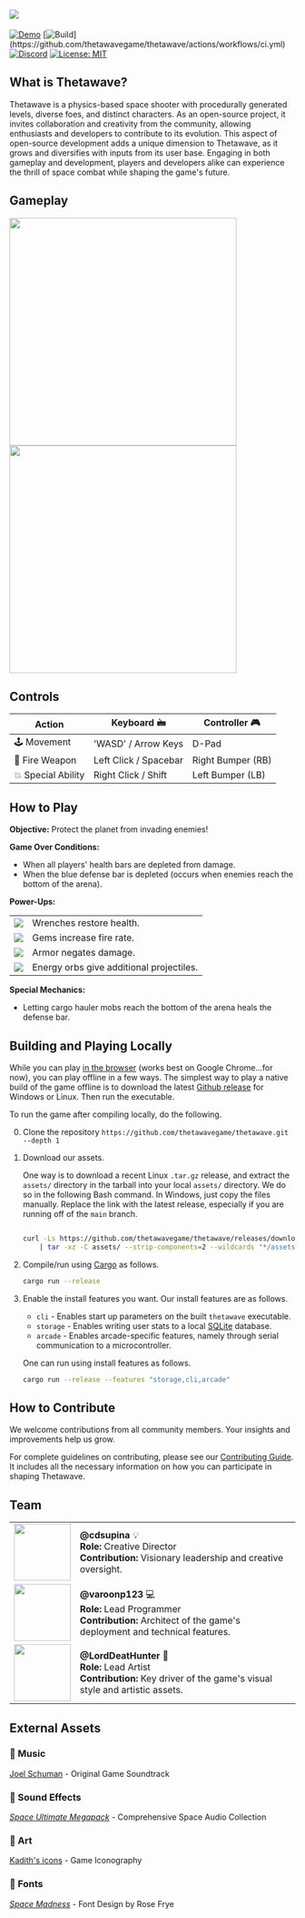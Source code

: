 # <img src="https://assets.thetawave.metalmancy.tech/promo/thetawave_logo_animated_banner.gif">

[![Demo](https://img.shields.io/badge/Demo-Play%20Now%21-blue)](https://thetawave.metalmancy.tech)
[![Build](https://github.com/thetawavegame/thetawave/actions/workflows/ci.yml/badge.svg?)](https://github.com/thetawavegame/thetawave/actions/workflows/ci.yml)
[![Discord](https://img.shields.io/badge/chat-on%20discord-green.svg?logo=discord&logoColor=fff&labelColor=1e1c24&color=8d5b3f)](https://discord.gg/4smxjcheE5)
[![License: MIT](https://img.shields.io/badge/License-MIT-yellow.svg)](https://opensource.org/licenses/MIT)

## What is Thetawave?

Thetawave is a physics-based space shooter with procedurally generated levels, diverse foes, and distinct characters. As an open-source project, it invites collaboration and creativity from the community, allowing enthusiasts and developers to contribute to its evolution. This aspect of open-source development adds a unique dimension to Thetawave, as it grows and diversifies with inputs from its user base. Engaging in both gameplay and development, players and developers alike can experience the thrill of space combat while shaping the game's future.

## Gameplay

<div>
  <img src="https://assets.thetawave.metalmancy.tech/promo/gameplay_1.gif" width="400">
  <img src="https://assets.thetawave.metalmancy.tech/promo/gameplay_2.gif" width="400">
</div>

## Controls

| Action            | Keyboard 🖮            | Controller 🎮      |
| ----------------- | --------------------- | ----------------- |
| 🕹️ Movement        | 'WASD' / Arrow Keys   | D-Pad             |
| 🔫 Fire Weapon     | Left Click / Spacebar | Right Bumper (RB) |
| 💥 Special Ability | Right Click / Shift   | Left Bumper (LB)  |

## How to Play

**Objective:** Protect the planet from invading enemies!

**Game Over Conditions:**
- When all players' health bars are depleted from damage.
- When the blue defense bar is depleted (occurs when enemies reach the bottom of the arena).

**Power-Ups:**

<table>
  <tr>
    <td><img src="https://assets.thetawave.metalmancy.tech/promo/health_wrench.png"></td>
    <td>Wrenches restore health.</td>
  </tr>
  <tr>
    <td><img src="https://assets.thetawave.metalmancy.tech/promo/money.png"></td>
    <td>Gems increase fire rate.</td>
  </tr>
  <tr>
    <td><img src="https://assets.thetawave.metalmancy.tech/promo/armor.png"></td>
    <td>Armor negates damage.</td>
  </tr>
  <tr>
    <td><img src="https://assets.thetawave.metalmancy.tech/promo/gain_projectiles.png"></td>
  <td>Energy orbs give additional projectiles.</td>
  </tr>
</table>

**Special Mechanics:**
- Letting cargo hauler mobs reach the bottom of the arena heals the defense bar.

## Building and Playing Locally

While you can play [in the browser](https://thetawave.metalmancy.tech) (works best on Google Chrome...for now), you can
play offline in a few ways. The simplest way to play a native build of the game offline is to download the latest
[Github release](https://github.com/thetawavegame/thetawave/releases) for Windows or Linux. Then run the executable.

To run the game after compiling locally, do the following.

0. Clone the repository `https://github.com/thetawavegame/thetawave.git --depth 1`
0. Download our assets.

   One way is to download a recent Linux `.tar.gz` release, and extract the `assets/` directory in the tarball into your
   local `assets/` directory. We do so in the following Bash command. In Windows, just copy the files manually. Replace the
   link with the latest release, especially if you are running off of the `main` branch.

   ```bash

   curl -Ls https://github.com/thetawavegame/thetawave/releases/download/v0.2.0/thetawave-0.2.0-x86_64-unknown-linux-gnu.tar.gz  \
       | tar -xz -C assets/ --strip-components=2 --wildcards "*/assets/*"
   ```

0. Compile/run using [Cargo](https://github.com/rust-lang/cargo) as follows.

   ```bash
   cargo run --release
   ```

0. Enable the install features you want. Our install features are as follows.

   - `cli` - Enables start up parameters on the built `thetawave` executable.
   - `storage` - Enables writing user stats to a local [SQLite](https://www.sqlite.org/) database.
   - `arcade` - Enables arcade-specific features, namely through serial communication to a microcontroller.

   One can run using install features as follows.

   ```bash
   cargo run --release --features "storage,cli,arcade"
   ```

## How to Contribute

We welcome contributions from all community members. Your insights and improvements help us grow.

For complete guidelines on contributing, please see our [Contributing Guide](CONTRIBUTING.md). It includes all the necessary information on how you can participate in shaping Thetawave.

## Team

<table>
  <tr>
    <td><img src="https://avatars.githubusercontent.com/u/15306815" height="100"></td>
    <td><strong>@cdsupina</strong> 💡<br><strong>Role:</strong> Creative Director<br><strong>Contribution:</strong> Visionary leadership and creative oversight.</td>
  </tr>
  <tr>
    <td><img src="https://avatars.githubusercontent.com/u/22409608" height="100"></td>
    <td><strong>@varoonp123</strong> 💻<br><strong>Role:</strong> Lead Programmer<br><strong>Contribution:</strong> Architect of the game's deployment and technical features.</td>
  </tr>
  <tr>
    <td><img src="https://avatars.githubusercontent.com/u/26803198" height="100"></td>
    <td><strong>@LordDeatHunter</strong> 🎨<br><strong>Role:</strong> Lead Artist<br><strong>Contribution:</strong> Key driver of the game's visual style and artistic assets.</td>
  </tr>
</table>


## External Assets

### 🎵 Music
[Joel Schuman](https://joelhasa.site/) - Original Game Soundtrack

### 📢 Sound Effects
[*Space Ultimate Megapack*](https://gamesupply.itch.io/ultimate-space-game-mega-asset-package) - Comprehensive Space Audio Collection

### 🎨 Art
[Kadith's icons](https://kadith.itch.io/kadiths-free-icons) - Game Iconography

### 📜 Fonts
[*Space Madness*](https://modernmodron.itch.io/) - Font Design by Rose Frye
